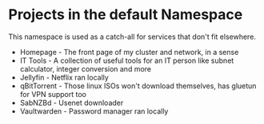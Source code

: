 
# Projects in the default Namespace

This namespace is used as a catch-all for services that don't fit elsewhere.

 * Homepage - The front page of my cluster and network, in a sense
 * IT Tools - A collection of useful tools for an IT person like subnet calculator, integer conversion and more
 * Jellyfin - Netflix ran locally
 * qBitTorrent - Those linux ISOs won't download themselves, has gluetun for VPN support too
 * SabNZBd - Usenet downloader
 * Vaultwarden - Password manager ran locally
